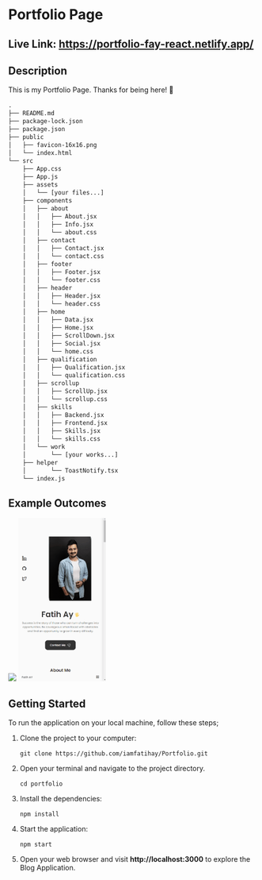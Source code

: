# Portfolio Page
## Live Link: https://portfolio-fay-react.netlify.app/
## Description
This is my Portfolio Page. Thanks for being here! 🙂

```
.
├── README.md
├── package-lock.json
├── package.json
├── public
│   ├── favicon-16x16.png
│   └── index.html
└── src
    ├── App.css
    ├── App.js
    ├── assets
    │   └── [your files...]
    ├── components
    │   ├── about
    │   │   ├── About.jsx
    │   │   ├── Info.jsx
    │   │   └── about.css
    │   ├── contact
    │   │   ├── Contact.jsx
    │   │   └── contact.css
    │   ├── footer
    │   │   ├── Footer.jsx
    │   │   └── footer.css
    │   ├── header
    │   │   ├── Header.jsx
    │   │   └── header.css
    │   ├── home
    │   │   ├── Data.jsx
    │   │   ├── Home.jsx
    │   │   ├── ScrollDown.jsx
    │   │   ├── Social.jsx
    │   │   └── home.css
    │   ├── qualification
    │   │   ├── Qualification.jsx
    │   │   └── qualification.css
    │   ├── scrollup
    │   │   ├── ScrollUp.jsx
    │   │   └── scrollup.css
    │   ├── skills
    │   │   ├── Backend.jsx
    │   │   ├── Frontend.jsx
    │   │   ├── Skills.jsx
    │   │   └── skills.css
    │   └── work
    │       └── [your works...]
    ├── helper
    │       └── ToastNotify.tsx
    └── index.js

```

## Example Outcomes
<div >
<img width="630px" src="./portfolio.gif"/>
<img width="177px" src="./portfolio1.gif"/>
</div>

## Getting Started

To run the application on your local machine, follow these steps;

1. Clone the project to your computer:

   ```
   git clone https://github.com/iamfatihay/Portfolio.git
2. Open your terminal and navigate to the project directory.
   ```
   cd portfolio
3. Install the dependencies:
    ```
    npm install
4. Start the application:
    ```
    npm start
5. Open your web browser and visit  **http://localhost:3000**  to explore the Blog Application.
